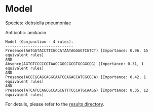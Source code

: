 
# Model

Species: klebsiella pneumoniae

Antibiotic: amikacin

```
Model (Conjunction - 4 rules):
------------------------------
Presence(AATGATACCTTCGCCATAATAGGGGTCGTCT) [Importance: 0.96, 15 equivalent rules]
AND
Absence(AGTGTCCCCCGTAACCGGCCGCGTGCGGCCG) [Importance: 0.31, 1 equivalent rules]
AND
Presence(ACCCGCAGCAGGCAATCCAGACCATCGCGCA) [Importance: 0.42, 1 equivalent rules]
AND
Presence(ATCATCCAGCGCCAGCGTTTCCCATGCAAGG) [Importance: 0.35, 12 equivalent rules]

```

For details, please refer to the [results directory](../../../../../results/scm_b/klebsiella%20pneumoniae/amikacin/repeat_2/).

